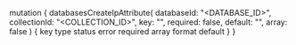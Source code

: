 mutation {
    databasesCreateIpAttribute(
        databaseId: "<DATABASE_ID>",
        collectionId: "<COLLECTION_ID>",
        key: "",
        required: false,
        default: "",
        array: false
    ) {
        key
        type
        status
        error
        required
        array
        format
        default
    }
}
